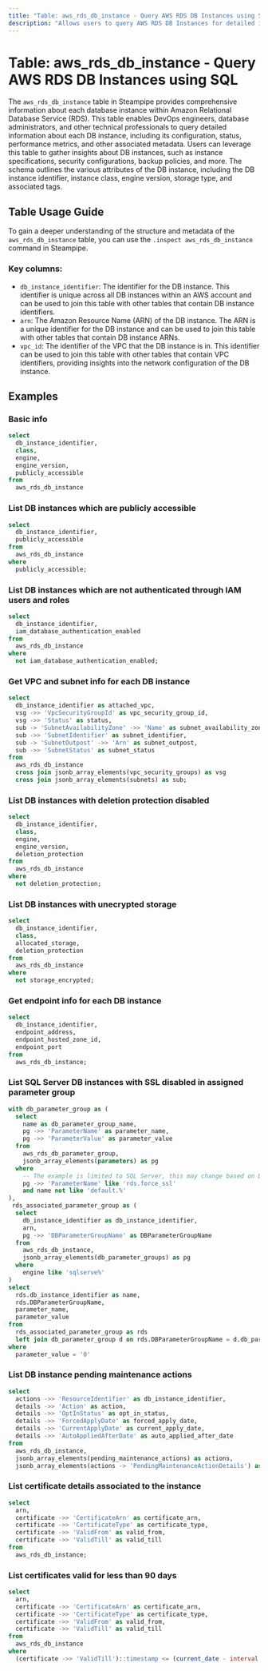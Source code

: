 ```yaml
---
title: "Table: aws_rds_db_instance - Query AWS RDS DB Instances using SQL"
description: "Allows users to query AWS RDS DB Instances for detailed information about the configuration, status, and other metadata associated with each database instance."
---
```


# Table: aws_rds_db_instance - Query AWS RDS DB Instances using SQL

The `aws_rds_db_instance` table in Steampipe provides comprehensive information about each database instance within Amazon Relational Database Service (RDS). This table enables DevOps engineers, database administrators, and other technical professionals to query detailed information about each DB instance, including its configuration, status, performance metrics, and other associated metadata. Users can leverage this table to gather insights about DB instances, such as instance specifications, security configurations, backup policies, and more. The schema outlines the various attributes of the DB instance, including the DB instance identifier, instance class, engine version, storage type, and associated tags.

## Table Usage Guide

To gain a deeper understanding of the structure and metadata of the `aws_rds_db_instance` table, you can use the `.inspect aws_rds_db_instance` command in Steampipe.

### Key columns:

- `db_instance_identifier`: The identifier for the DB instance. This identifier is unique across all DB instances within an AWS account and can be used to join this table with other tables that contain DB instance identifiers.
- `arn`: The Amazon Resource Name (ARN) of the DB instance. The ARN is a unique identifier for the DB instance and can be used to join this table with other tables that contain DB instance ARNs.
- `vpc_id`: The identifier of the VPC that the DB instance is in. This identifier can be used to join this table with other tables that contain VPC identifiers, providing insights into the network configuration of the DB instance.

## Examples

### Basic info

```sql
select
  db_instance_identifier,
  class,
  engine,
  engine_version,
  publicly_accessible
from
  aws_rds_db_instance
```

### List DB instances which are publicly accessible

```sql
select
  db_instance_identifier,
  publicly_accessible
from
  aws_rds_db_instance
where
  publicly_accessible;
```

### List DB instances which are not authenticated through IAM users and roles

```sql
select
  db_instance_identifier,
  iam_database_authentication_enabled
from
  aws_rds_db_instance
where
  not iam_database_authentication_enabled;
```

### Get VPC and subnet info for each DB instance

```sql
select
  db_instance_identifier as attached_vpc,
  vsg ->> 'VpcSecurityGroupId' as vpc_security_group_id,
  vsg ->> 'Status' as status,
  sub -> 'SubnetAvailabilityZone' ->> 'Name' as subnet_availability_zone,
  sub ->> 'SubnetIdentifier' as subnet_identifier,
  sub -> 'SubnetOutpost' ->> 'Arn' as subnet_outpost,
  sub ->> 'SubnetStatus' as subnet_status
from
  aws_rds_db_instance
  cross join jsonb_array_elements(vpc_security_groups) as vsg
  cross join jsonb_array_elements(subnets) as sub;
```

### List DB instances with deletion protection disabled

```sql
select
  db_instance_identifier,
  class,
  engine,
  engine_version,
  deletion_protection
from
  aws_rds_db_instance
where
  not deletion_protection;
```

### List DB instances with unecrypted storage

```sql
select
  db_instance_identifier,
  class,
  allocated_storage,
  deletion_protection
from
  aws_rds_db_instance
where
  not storage_encrypted;
```

### Get endpoint info for each DB instance

```sql
select
  db_instance_identifier,
  endpoint_address,
  endpoint_hosted_zone_id,
  endpoint_port
from
  aws_rds_db_instance;
```

### List SQL Server DB instances with SSL disabled in assigned parameter group

```sql
with db_parameter_group as (
  select
    name as db_parameter_group_name,
    pg ->> 'ParameterName' as parameter_name,
    pg ->> 'ParameterValue' as parameter_value
  from
    aws_rds_db_parameter_group,
    jsonb_array_elements(parameters) as pg
  where
    -- The example is limited to SQL Server, this may change based on DB engine
    pg ->> 'ParameterName' like 'rds.force_ssl'
    and name not like 'default.%'
),
 rds_associated_parameter_group as (
  select
    db_instance_identifier as db_instance_identifier,
    arn,
    pg ->> 'DBParameterGroupName' as DBParameterGroupName
  from
    aws_rds_db_instance,
    jsonb_array_elements(db_parameter_groups) as pg
  where
    engine like 'sqlserve%'
)
select
  rds.db_instance_identifier as name,
  rds.DBParameterGroupName,
  parameter_name,
  parameter_value
from
  rds_associated_parameter_group as rds
  left join db_parameter_group d on rds.DBParameterGroupName = d.db_parameter_group_name
where
  parameter_value = '0'
```

### List DB instance pending maintenance actions

```sql
select
  actions ->> 'ResourceIdentifier' as db_instance_identifier,
  details ->> 'Action' as action,
  details ->> 'OptInStatus' as opt_in_status,
  details ->> 'ForcedApplyDate' as forced_apply_date,
  details ->> 'CurrentApplyDate' as current_apply_date,
  details ->> 'AutoAppliedAfterDate' as auto_applied_after_date
from
  aws_rds_db_instance,
  jsonb_array_elements(pending_maintenance_actions) as actions,
  jsonb_array_elements(actions -> 'PendingMaintenanceActionDetails') as details;
```

### List certificate details associated to the instance

```sql
select
  arn,
  certificate ->> 'CertificateArn' as certificate_arn,
  certificate ->> 'CertificateType' as certificate_type,
  certificate ->> 'ValidFrom' as valid_from,
  certificate ->> 'ValidTill' as valid_till
from
  aws_rds_db_instance;
```

### List certificates valid for less than 90 days

```sql
select
  arn,
  certificate ->> 'CertificateArn' as certificate_arn,
  certificate ->> 'CertificateType' as certificate_type,
  certificate ->> 'ValidFrom' as valid_from,
  certificate ->> 'ValidTill' as valid_till
from
  aws_rds_db_instance
where
  (certificate ->> 'ValidTill')::timestamp <= (current_date - interval '90' day);
```